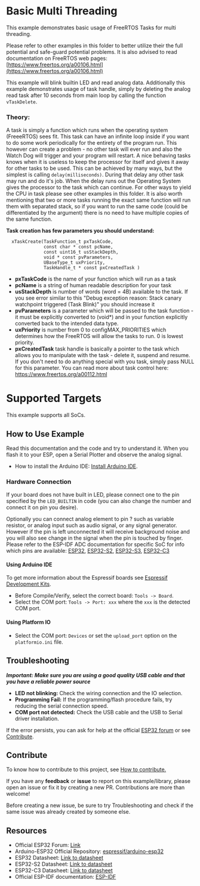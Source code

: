 # Basic Multi Threading

This example demonstrates basic usage of FreeRTOS Tasks for multi threading.

Please refer to other examples in this folder to better utilize their the full potential and safe-guard potential problems.
It is also advised to read documentation on FreeRTOS web pages:
[https://www.freertos.org/a00106.html](https://www.freertos.org/a00106.html)

This example will blink builtin LED and read analog data.
  Additionally this example demonstrates usage of task handle, simply by deleting the analog
  read task after 10 seconds from main loop by calling the function `vTaskDelete`.

### Theory:
A task is simply a function which runs when the operating system (FreeeRTOS) sees fit.
This task can have an infinite loop inside if you want to do some work periodically for the entirety of the program run.
This however can create a problem - no other task will ever run and also the Watch Dog will trigger and your program will restart.
A nice behaving tasks knows when it is useless to keep the processor for itself and gives it away for other tasks to be used.
This can be achieved by many ways, but the simplest is calling `delay(milliseconds)`.
During that delay any other task may run and do it's job.
When the delay runs out the Operating System gives the processor to the task which can continue.
For other ways to yield the CPU in task please see other examples in this folder.
It is also worth mentioning that two or more tasks running the exact same function will run them with separated stack, so if you want to run the same code (could be differentiated by the argument) there is no need to have multiple copies of the same function.

**Task creation has few parameters you should understand:**
```
  xTaskCreate(TaskFunction_t pxTaskCode,
              const char * const pcName,
              const uint16_t usStackDepth,
              void * const pvParameters,
              UBaseType_t uxPriority,
              TaskHandle_t * const pxCreatedTask )
```
  - **pxTaskCode**      is the name of your function which will run as a task
  - **pcName**          is a string of human readable description for your task
  - **usStackDepth**    is number of words (word = 4B) available to the task. If you see error similar to this "Debug exception reason: Stack canary watchpoint triggered (Task Blink)" you should increase it
  - **pvParameters**    is a parameter which will be passed to the task function - it must be explicitly converted to (void*) and in your function explicitly converted back to the intended data type.
  - **uxPriority**      is number from 0 to configMAX_PRIORITIES which determines how the FreeRTOS will allow the tasks to run. 0 is lowest priority.
  - **pxCreatedTask**   task handle is basically a pointer to the task which allows you to manipulate with the task - delete it, suspend and resume.
                    If you don't need to do anything special with you task, simply pass NULL for this parameter.
                    You can read more about task control here: https://www.freertos.org/a00112.html

# Supported Targets

This example supports all SoCs.

## How to Use Example

Read this documentation and the code and try to understand it.
When you flash it to your ESP, open a Serial Plotter and observe the analog signal.

* How to install the Arduino IDE: [Install Arduino IDE](https://github.com/espressif/arduino-esp32/tree/master/docs/arduino-ide).

### Hardware Connection

If your board does not have built in LED, please connect one to the pin specified by the `LED_BUILTIN` in code (you can also change the number and connect it on pin you desire).

Optionally you can connect analog element to pin ? such as variable resistor, or analog input such as audio signal, or any signal generator. However if the pin is left unconnected it will receive background noise and you will also see change in the signal when the pin is touched by finger.
Please refer to the ESP-IDF ADC documentation for specific SoC for info which pins are available:
[ESP32](https://docs.espressif.com/projects/esp-idf/en/v4.4/esp32/api-reference/peripherals/adc.html),
 [ESP32-S2](https://docs.espressif.com/projects/esp-idf/en/v4.4/esp32s2/api-reference/peripherals/adc.html),
 [ESP32-S3](https://docs.espressif.com/projects/esp-idf/en/v4.4/esp32s3/api-reference/peripherals/adc.html),
 [ESP32-C3](https://docs.espressif.com/projects/esp-idf/en/v4.4/esp32c3/api-reference/peripherals/adc.html)


#### Using Arduino IDE

To get more information about the Espressif boards see [Espressif Development Kits](https://www.espressif.com/en/products/devkits).

* Before Compile/Verify, select the correct board: `Tools -> Board`.
* Select the COM port: `Tools -> Port: xxx` where the `xxx` is the detected COM port.

#### Using Platform IO

* Select the COM port: `Devices` or set the `upload_port` option on the `platformio.ini` file.

## Troubleshooting

***Important: Make sure you are using a good quality USB cable and that you have a reliable power source***

* **LED not blinking:** Check the wiring connection and the IO selection.
* **Programming Fail:** If the programming/flash procedure fails, try reducing the serial connection speed.
* **COM port not detected:** Check the USB cable and the USB to Serial driver installation.

If the error persists, you can ask for help at the official [ESP32 forum](https://esp32.com) or see [Contribute](#contribute).

## Contribute

To know how to contribute to this project, see [How to contribute.](https://github.com/espressif/arduino-esp32/blob/master/CONTRIBUTING.rst)

If you have any **feedback** or **issue** to report on this example/library, please open an issue or fix it by creating a new PR. Contributions are more than welcome!

Before creating a new issue, be sure to try Troubleshooting and check if the same issue was already created by someone else.

## Resources

* Official ESP32 Forum: [Link](https://esp32.com)
* Arduino-ESP32 Official Repository: [espressif/arduino-esp32](https://github.com/espressif/arduino-esp32)
* ESP32 Datasheet: [Link to datasheet](https://www.espressif.com/sites/default/files/documentation/esp32_datasheet_en.pdf)
* ESP32-S2 Datasheet: [Link to datasheet](https://www.espressif.com/sites/default/files/documentation/esp32-s2_datasheet_en.pdf)
* ESP32-C3 Datasheet: [Link to datasheet](https://www.espressif.com/sites/default/files/documentation/esp32-c3_datasheet_en.pdf)
* Official ESP-IDF documentation: [ESP-IDF](https://idf.espressif.com)
